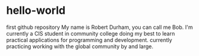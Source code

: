 # hello-world
first github repository
My name is Robert Durham, you can call me Bob. I'm currently a CIS student in community college
doing my best to learn practical applications for programming and development. currently practicing
working with the global community by and large.
